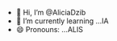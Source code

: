 - 👋 Hi, I’m @AliciaDzib
- 🌱 I’m currently learning ...IA
- 😄 Pronouns: ...ALIS
<!---
AliciaDzib/AliciaDzib is a ✨ special ✨ repository because its `README.md` (this file) appears on your GitHub profile.
You can click the Preview link to take a look at your changes.
--->
